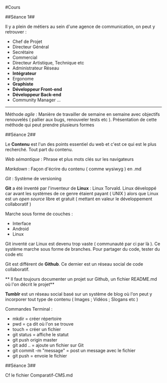 #Cours

##Séance 1##

Il y a plein de métiers au sein d'une agence de communication, on peut y retrouver : 
* Chef de Projet 
* Directeur Général 
* Secrétaire
* Commercial
* Directeur Artistique, Technique etc 
* Administrateur Réseau
* **Intégrateur**
* Ergonome
* **Graphiste**
* **Développeur Front-end** 
* **Développeur Back-end**
* Community Manager ...

-----------

Méthode *agile* : Manière de travailler de semaine en semaine avec objectifs renouvelés ( pallier aux bugs, renouveler tests etc ). 
Présentation de cette méthode qui peut prendre plusieurs formes 


##Séance 2##

Le **Contenu** est l'un des points essentiel du web et c'est ce qui est le plus recherché. Tout part du contenu. 

*Web sémantique* : Phrase et plus mots clés sur les navigateurs 

*Markdown* : Façon d'écrire du contenu ( comme wysiwyg ) en .md 

*Git* : Système de versioning

**Git** a été inventé par l'inventeur de **Linux** : Linux Torvald. Linux développé car avant les systèmes de ce genre étaient payant ( UNIX ) alors que Linux est un *open source* libre et gratuit ( mettant en valeur le développement collaboratif )

Marche sous forme de couches : 
* Interface 
* Android 
* Linux 

Git inventé car Linux est devenu trop vaste ( communauté par ci par là ). Ce système marche sous forme de branches. Pour  partager du code, tester du code etc 

Git est différent de **Github**. Ce dernier est un réseau social de code collaboratif. 

** Il faut toujours documenter un projet sur Github, un fichier README.md où l'on décrit le projet** 

**Tumblr** est un réseau social basé sur un système de blog où l'on peut y incorporer tout type de contenu ( Images ; Vidéos ; Slogans etc )

Commandes Terminal : 
* mkdir = créer répertoire 
* pwd = ça dit où l'on se trouve 
* touch = créer un fichier 
* git status = affiche le statut  
* git push origin master 
* git add .. = ajoute un fichier sur Git 
* git commit -m "message" = post un message avec le fichier 
* git push = envoie le fichier 

##Séance 3##

Cf le fichier Comparatif-CMS.md 
